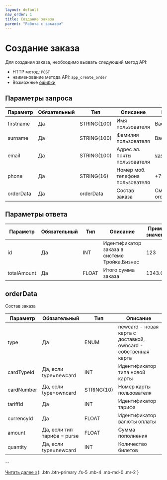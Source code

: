 ```yaml
---
layout: default
nav_order: 1
title: Создание заказа
parent: "Работа с заказом"
---
```


# Создание заказа

Для создания заказа, необходимо вызвать следующий метод API:

- HTTP метод: `POST`
- наименование метода API: `app_create_order`
- Возможные [ошибки](/docs/dictionary/error/)


## Параметры запроса

| Параметр        | Обязательный | Тип         | Описание                         | Пример значения                |
|-----------------|--------------|-------------|----------------------------------|--------------------------------|
| firstname       | Да           | STRING(100) | Имя пользователя                 | Василий                        |
| surname         | Да           | STRING(100) | Фамилия пользователя             | Васильевич                     |
| email           | Да           | STRING(100) | Адрес эл. почты пользователя     | vasily@troikacardlove.ru       |
| phone           | Да           | STRING(16)  | Номер моб. телефона пользователя | +79121231212                   |
| orderData       | Да           | orderData   | Состав заказа                    | См. описание объекта orderData |

## Параметры ответа

| Параметр    | Обязательный | Тип      | Описание                                                | Пример значения |
|-------------|--------------|----------|---------------------------------------------------------|-----------------|
| id          | Да           | INT      | Идентификатор заказа в системе Тройка.Бизнес            | 123             |
| totalAmount | Да           | FLOAT    | Итого сумма заказа                                      | 1343.00         |


## orderData                    

Состав заказа

| Параметр       | Обязательный                | Тип        | Описание                                                       |
|----------------|-----------------------------|------------|----------------------------------------------------------------|
| type           | Да                          | ENUM       | newcard - новая карта с доставкой, owncard - собственная карта |
| cardTypeId     | Да, если type=newcard       | INT        | Идентификатор типа новой карты                                 |
| cardNumber     | Да, если type=owncard       | STRING(10) | Номер карты пользователя                                       |
| tariffId       | Да                          | INT        | Идентификатор тарифа                                           |
| currencyId     | Да                          | FLOAT      | Идентификатор валюты оплаты                                    |
| amount         | Да, если тип тарифа = purse | FLOAT      | Сумма пополнения                                               |
| quantity       | Да, если type=newcard       | INT        | Количество билетов                                             |

--

[Читать далее &raquo;](/docs/order/get){: .btn .btn-primary .fs-5 .mb-4 .mb-md-0 .mr-2 }

